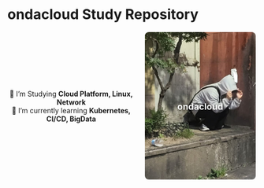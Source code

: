 # ondacloud Study Repository

<div style="display: flex; align-items: center;">
  <div style="margin-right: 20px; text-align: center;">
    <p style="margin: 0;">📖 I’m Studying <strong>Cloud Platform, Linux, Network</strong></p>
    <p style="margin: 0;">🌱 I’m currently learning <strong>Kubernetes, CI/CD, BigData</strong></p>
  </div>

  <div style="position: relative; text-align: center;">
    <img src="https://github.com/Daliy-Cloud/.github/blob/main/profile/assets/Profile.jpg" alt="ondacloud" style="width: 300px; height: 300px; object-fit: cover; border-radius: 8px;" />
    <div style="position: absolute; top: 50%; left: 50%; transform: translate(-50%, -50%); color: white; font-weight: bold; font-size: 18px; text-shadow: 1px 1px 5px rgba(0, 0, 0, 0.8);">
      ondacloud
    </div>
  </div>
</div>
